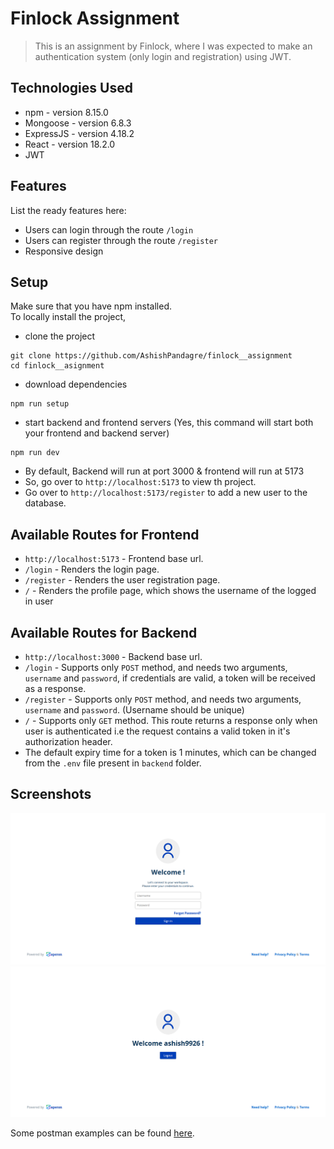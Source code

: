 # Finlock Assignment
> This is an assignment by Finlock, where I was expected to make an authentication system (only login and registration) using JWT.
<!-- > Live demo [_here_](https://www.example.com). If you have the project hosted somewhere, include the link here. -->


## Technologies Used
- npm - version 8.15.0
- Mongoose - version 6.8.3
- ExpressJS - version 4.18.2
- React - version 18.2.0
- JWT


## Features
List the ready features here:
- Users can login through the route `/login`
- Users can register through the route `/register`
- Responsive design


## Setup
Make sure that you have npm installed. <br>
To locally install the project,
- clone the project
```
git clone https://github.com/AshishPandagre/finlock__assignment
cd finlock__asignment
```
- download dependencies
```
npm run setup
```
- start backend and frontend servers (Yes, this command will start both your frontend and backend server)
```
npm run dev
```
- By default, Backend will run at port 3000 & frontend will run at 5173
- So, go over to `http://localhost:5173` to view th project.
- Go over to `http://localhost:5173/register` to add a new user to the database.


## Available Routes for Frontend
- `http://localhost:5173` - Frontend base url.
- `/login` - Renders the login page.
- `/register` - Renders the user registration page.
- `/` - Renders the profile page, which shows the username of the logged in user


## Available Routes for Backend
- `http://localhost:3000` - Backend base url.
- `/login` - Supports only `POST` method, and needs two arguments, `username` and `password`, if credentials are valid, a token will be received as a response.
- `/register` - Supports only `POST` method, and needs two arguments, `username` and `password`. (Username should be unique)
- `/` - Supports only `GET` method. This route returns a response only when user is authenticated i.e the request contains a valid token in it's authorization header.
- The default expiry time for a token is 1 minutes, which can be changed from the `.env` file present in `backend` folder. 


## Screenshots
![Login/Register page design](./screenshots/1.PNG)
![profile page design](./screenshots/2.PNG)

Some postman examples can be found [here](./screenshots/postman/).

